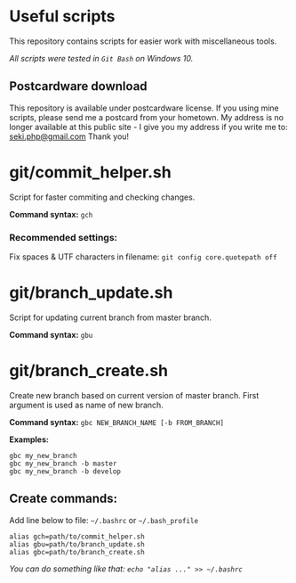 # Useful scripts
This repository contains scripts for easier work with miscellaneous tools.

_All scripts were tested in `Git Bash` on Windows 10._

## Postcardware download
This repository is available under postcardware license. If you using mine scripts, please send me a postcard from your hometown. My address is no longer available at this public site - I give you my address if you write me to: seki.php@gmail.com Thank you!

# git/commit_helper.sh
Script for faster commiting and checking changes.

**Command syntax:** `gch`

### Recommended settings:
Fix spaces & UTF characters in filename: `git config core.quotepath off`

# git/branch_update.sh
Script for updating current branch from master branch.

**Command syntax:** `gbu`

# git/branch_create.sh
Create new branch based on current version of master branch. First argument is used as name of new branch.

**Command syntax:** `gbc NEW_BRANCH_NAME [-b FROM_BRANCH]`

**Examples:**
```console
gbc my_new_branch
gbc my_new_branch -b master
gbc my_new_branch -b develop
```

## Create commands:

Add line below to file: `~/.bashrc` or `~/.bash_profile`
```console
alias gch=path/to/commit_helper.sh
alias gbu=path/to/branch_update.sh
alias gbc=path/to/branch_create.sh
```

_You can do something like that: `echo "alias ..." >> ~/.bashrc`_